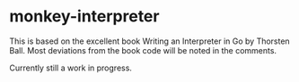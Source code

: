 # monkey-interpreter

This is based on the excellent book Writing an Interpreter in Go by Thorsten Ball. Most deviations from the book code will be noted in the comments.

Currently still a work in progress.
